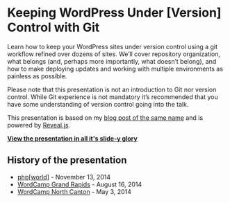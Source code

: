 # Keeping WordPress Under [Version] Control with Git

Learn how to keep your WordPress sites under version control using a git workflow refined over dozens of sites. We’ll cover repository organization, what belongs (and, perhaps more importantly, what doesn’t belong), and how to make deploying updates and working with multiple environments as painless as possible.

Please note that this presentation is not an introduction to Git nor version control. While Git experience is not mandatory it’s recommended that you have some understanding of version control going into the talk.

This presentation is based on my [blog post of the same name](http://stevegrunwell.com/blog/keeping-wordpress-under-version-control-with-git/) and is powered by [Reveal.js](https://github.com/hakimel/reveal.js).

**[View the presentation in all it's slide-y glory](http://stevegrunwell.github.io/wordpress-git)**

## History of the presentation

* [php[world]](http://world.phparch.com/) - November 13, 2014
* [WordCamp Grand Rapids](http://2014.grandrapids.wordcamp.org/) - August 16, 2014
* [WordCamp North Canton](http://2014.northcanton.wordcamp.org/) - May 3, 2014